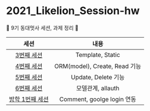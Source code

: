 # 2021_Likelion_Session-hw
🦁 9기 동대멋사 세션, 과제 정리 🦁

| 세션 | 내용 |
|:--------:|:--------:|
| [3번째 세션](https://www.notion.so/Django-template-static-10fd662821714841bec2bf0a63a9d1ee) | Template, Static |
| [4번째 세션](https://www.notion.so/ORM-Create-Read-4015afdf97f44c3687fe28e0f91300a1) | ORM(model), Create, Read 기능 |
| [5번째 세션](https://www.notion.so/5-Update-Delete-5ecd04c8801f4db9890fcac007a08298) | Update, Delete 기능 |
| [6번째 세션](https://www.notion.so/6-django-allauth-c5e16db1f9894f448ee7537568018127) | 모델관계, allauth |
| [방학 1번째 세션](https://www.notion.so/1-Comment-Google-Login-8e62aa65754642cc809a1b3113ec5023) | Comment, goolge login 연동 |